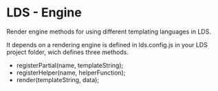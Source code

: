 # LDS - Engine
Render engine methods for using different templating languages in LDS.

It depends on a rendering engine is defined in lds.config.js in your LDS project folder, wich defines three methods.

* registerPartial(name, templateString);
* registerHelper(name, helperFunction);
* render(templateString, data);
